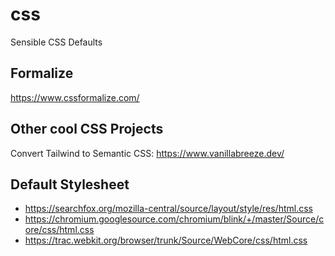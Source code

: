 # css

Sensible CSS Defaults

## Formalize

https://www.cssformalize.com/

## Other cool CSS Projects

Convert Tailwind to Semantic CSS: https://www.vanillabreeze.dev/

## Default Stylesheet

- https://searchfox.org/mozilla-central/source/layout/style/res/html.css
- https://chromium.googlesource.com/chromium/blink/+/master/Source/core/css/html.css
- https://trac.webkit.org/browser/trunk/Source/WebCore/css/html.css

